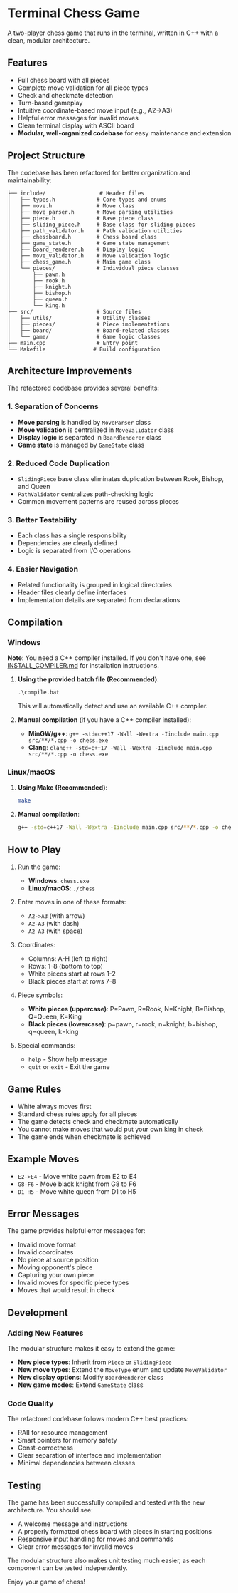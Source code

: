 # Terminal Chess Game

A two-player chess game that runs in the terminal, written in C++ with a clean, modular architecture.

## Features

- Full chess board with all pieces
- Complete move validation for all piece types
- Check and checkmate detection
- Turn-based gameplay
- Intuitive coordinate-based move input (e.g., A2->A3)
- Helpful error messages for invalid moves
- Clean terminal display with ASCII board
- **Modular, well-organized codebase** for easy maintenance and extension

## Project Structure

The codebase has been refactored for better organization and maintainability:

```
├── include/                 # Header files
│   ├── types.h             # Core types and enums
│   ├── move.h              # Move class
│   ├── move_parser.h       # Move parsing utilities
│   ├── piece.h             # Base piece class
│   ├── sliding_piece.h     # Base class for sliding pieces
│   ├── path_validator.h    # Path validation utilities
│   ├── chessboard.h        # Chess board class
│   ├── game_state.h        # Game state management
│   ├── board_renderer.h    # Display logic
│   ├── move_validator.h    # Move validation logic
│   ├── chess_game.h        # Main game class
│   └── pieces/             # Individual piece classes
│       ├── pawn.h
│       ├── rook.h
│       ├── knight.h
│       ├── bishop.h
│       ├── queen.h
│       └── king.h
├── src/                    # Source files
│   ├── utils/              # Utility classes
│   ├── pieces/             # Piece implementations
│   ├── board/              # Board-related classes
│   └── game/               # Game logic classes
├── main.cpp                # Entry point
└── Makefile               # Build configuration
```

## Architecture Improvements

The refactored codebase provides several benefits:

### 1. **Separation of Concerns**
- **Move parsing** is handled by `MoveParser` class
- **Move validation** is centralized in `MoveValidator` class
- **Display logic** is separated in `BoardRenderer` class
- **Game state** is managed by `GameState` class

### 2. **Reduced Code Duplication**
- `SlidingPiece` base class eliminates duplication between Rook, Bishop, and Queen
- `PathValidator` centralizes path-checking logic
- Common movement patterns are reused across pieces

### 3. **Better Testability**
- Each class has a single responsibility
- Dependencies are clearly defined
- Logic is separated from I/O operations

### 4. **Easier Navigation**
- Related functionality is grouped in logical directories
- Header files clearly define interfaces
- Implementation details are separated from declarations

## Compilation

### Windows
**Note**: You need a C++ compiler installed. If you don't have one, see [INSTALL_COMPILER.md](INSTALL_COMPILER.md) for installation instructions.

1. **Using the provided batch file (Recommended)**:
   ```cmd
   .\compile.bat
   ```
   This will automatically detect and use an available C++ compiler.

2. **Manual compilation** (if you have a C++ compiler installed):
   - **MinGW/g++**: `g++ -std=c++17 -Wall -Wextra -Iinclude main.cpp src/**/*.cpp -o chess.exe`
   - **Clang**: `clang++ -std=c++17 -Wall -Wextra -Iinclude main.cpp src/**/*.cpp -o chess.exe`

### Linux/macOS
1. **Using Make (Recommended)**:
   ```bash
   make
   ```

2. **Manual compilation**:
   ```bash
   g++ -std=c++17 -Wall -Wextra -Iinclude main.cpp src/**/*.cpp -o chess
   ```

## How to Play

1. Run the game:
   - **Windows**: `chess.exe`
   - **Linux/macOS**: `./chess`

2. Enter moves in one of these formats:
   - `A2->A3` (with arrow)
   - `A2-A3` (with dash)
   - `A2 A3` (with space)

3. Coordinates:
   - Columns: A-H (left to right)
   - Rows: 1-8 (bottom to top)
   - White pieces start at rows 1-2
   - Black pieces start at rows 7-8

4. Piece symbols:
   - **White pieces (uppercase)**: P=Pawn, R=Rook, N=Knight, B=Bishop, Q=Queen, K=King
   - **Black pieces (lowercase)**: p=pawn, r=rook, n=knight, b=bishop, q=queen, k=king

5. Special commands:
   - `help` - Show help message
   - `quit` or `exit` - Exit the game

## Game Rules

- White always moves first
- Standard chess rules apply for all pieces
- The game detects check and checkmate automatically
- You cannot make moves that would put your own king in check
- The game ends when checkmate is achieved

## Example Moves

- `E2->E4` - Move white pawn from E2 to E4
- `G8-F6` - Move black knight from G8 to F6
- `D1 H5` - Move white queen from D1 to H5

## Error Messages

The game provides helpful error messages for:
- Invalid move format
- Invalid coordinates
- No piece at source position
- Moving opponent's piece
- Capturing your own piece
- Invalid moves for specific piece types
- Moves that would result in check

## Development

### Adding New Features

The modular structure makes it easy to extend the game:

- **New piece types**: Inherit from `Piece` or `SlidingPiece`
- **New move types**: Extend the `MoveType` enum and update `MoveValidator`
- **New display options**: Modify `BoardRenderer` class
- **New game modes**: Extend `GameState` class

### Code Quality

The refactored codebase follows modern C++ best practices:
- RAII for resource management
- Smart pointers for memory safety
- Const-correctness
- Clear separation of interface and implementation
- Minimal dependencies between classes

## Testing

The game has been successfully compiled and tested with the new architecture. You should see:
- A welcome message and instructions
- A properly formatted chess board with pieces in starting positions
- Responsive input handling for moves and commands
- Clear error messages for invalid moves

The modular structure also makes unit testing much easier, as each component can be tested independently.

Enjoy your game of chess! 
